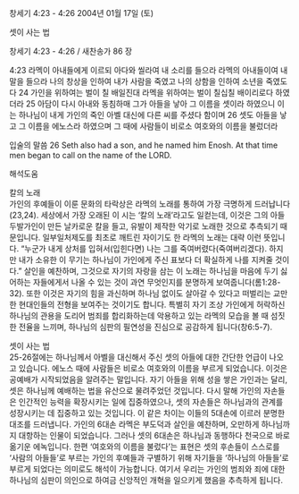 창세기 4:23 - 4:26 
2004년 01월 17일 (토)

셋이 사는 법



창세기 4:23 - 4:26 / 새찬송가 86 장


4:23 라멕이 아내들에게 이르되 아다와 씰라여 내 소리를 들으라 라멕의 아내들이여 내 말을 들으라 나의 창상을 인하여 내가 사람을 죽였고 나의 상함을 인하여 소년을 죽였도다 
24 가인을 위하여는 벌이 칠 배일진대 라멕을 위하여는 벌이 칠십칠 배이리로다 하였더라 
25 아담이 다시 아내와 동침하매 그가 아들을 낳아 그 이름을 셋이라 하였으니 이는 하나님이 내게 가인의 죽인 아벨 대신에 다른 씨를 주셨다 함이며 
26 셋도 아들을 낳고 그 이름을 에노스라 하였으며 그 때에 사람들이 비로소 여호와의 이름을 불렀더라 

입술의 말씀 
26 Seth also had a son, and he named him Enosh. At that time men began to call on the name of the LORD.

해석도움





칼의 노래  
가인의 후예들이 이룬 문화의 타락상은 라멕의 노래를 통하여 가장 극명하게 드러납니다(23,24). 세상에서 가장 오래된 이 시는 ‘칼의 노래’라고도 일컫는데, 이것은 그의 아들 두발가인이 만든 날카로운 칼을 들고, 유발이 제작한 악기로 노래한 것으로 추측되기 때문입니다. 일부일처제도를 최초로 깨트린 자이기도 한 라멕의 노래는 대략 이런 뜻입니다. “누군가 내게 상처를 입혀서(입힌다면) 나는 그를 죽여버렸다(죽여버리겠다). 하지만 내가 소유한 이 무기는 하나님이 가인에게 주신 표보다 더 확실하게 나를 지켜줄 것이다.” 살인을 예찬하며, 그것으로 자기의 자랑을 삼는 이 노래는 하나님을 마음에 두기 싫어하는 자들에게서 나올 수 있는 것이 과연 무엇인지를 분명하게 보여줍니다(롬1:28-32). 또한 이것은 자기의 힘을 과신하며 하나님 없이도 살아갈 수 있다고 떠벌리는 교만한 현대인들의 전형을 보여주는 것이기도 합니다. 특별히 자기 조상 가인에게 허락하신 하나님의 관용을 도리어 범죄를 합리화하는데 악용하고 있는 라멕의 모습을 볼 때 섬짓한 전율을 느끼며, 하나님의 심판의 필연성을 진심으로 공감하게 됩니다(창6:5-7). 

셋이 사는 법  
25-26절에는 하나님께서 아벨을 대신해서 주신 셋의 아들에 대한 간단한 언급이 나오고 있습니다. 에노스 때에 사람들은 비로소 여호와의 이름을 부르게 되었습니다. 이것은 공예배가 시작되었음을 알려주는 말입니다. 자기 아들을 위해 성을 쌓은 가인과는 달리, 셋은 하나님께 예배하는 법을 유산으로 물려주었던 것입니다. 다시 말해 가인의 자손들은 인간적인 능력을 확장시키는 일에 집중하였으나, 셋의 자손들은 하나님과의 관계를 성장시키는 데 집중하고 있는 것입니다. 이 같은 차이는 이들의 5대손에 이르러 분명한 대조를 드러냅니다. 가인의 6대손 라멕은 부도덕과 살인을 예찬하며, 오만하게 하나님까지 대항하는 인물이 되었습니다. 그러나 셋의 6대손은 하나님과 동행하다 천국으로 바로 옮기운 에녹입니다. 한편 ‘여호와의 이름을 불렀다’는 표현은 셋의 후손들이 스스로를 ‘사람의 아들들’로 부르는 가인의 후예들과 구별하기 위해 자기들을 ‘하나님의 아들들’로 부르게 되었다는 의미로도 해석이 가능합니다. 여기서 우리는 가인의 범죄와 죄에 대한 하나님의 심판이 의인으로 하여금 신앙적인 개혁을 일으키게 했음을 추측하게 됩니다.
